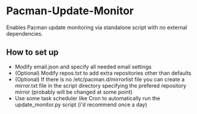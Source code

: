 # Pacman-Update-Monitor
Enables Pacman update monitoring via standalone script with no external dependencies.
## How to set up
* Modify email.json and specify all needed email settings
* (Optional) Modify repos.txt to add extra repositories other than defaults
* (Optional) If there is no /etc/pacman.d/mirrorlist file you can create a mirror.txt file in the script directory specifying the prefered repository mirror (probably will be changed at some point)
* Use some task scheduler like Cron to automatically run the update_monitor.py script (i'd recommend once a day)
